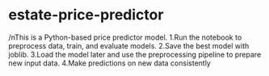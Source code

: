 # estate-price-predictor

/nThis is a Python-based price predictor model.
1.Run the notebook to preprocess data, train, and evaluate models.
2.Save the best model with joblib.
3.Load the model later and use the preprocessing pipeline to prepare new input data.
4.Make predictions on new data consistently
